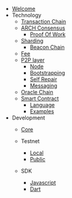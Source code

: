 - [Welcome](README.md)
- Technology
  - [Transaction Chain](/network/transaction_chain/)
  - [ARCH Consensus](/network/arch/)
    - [Proof Of Work](/network/arch/proof_of_work.md)
  - [Sharding](/network/sharding/)
    - [Beacon Chain](/network/sharding/beacon_chain.md)
  - [Fee](/network/fee.md)
  - [P2P layer](/network/p2p/)
    - [Node](/network/p2p/node.md)
    - [Bootstrapping](/network/p2p/bootstrapping.md)
    - [Self Repair](/network/p2p/self_repair.md)
    - [Messaging](/network/p2p/messaging.md)  
  - [Oracle Chain](/network/oracle_chain.md)
  - [Smart Contract](/network/smart_contract/)
    - [Language](/network/smart_contract/language.md)
    - [Examples](/network/smart_contract/examples.md)
- Development 
  - [Core](/development/core/README.md)
  - Testnet
    - [Local](/development/testnet/local.md)
    - [Public](/development/testnet/public.md)

  - SDK
    - [Javascript](/development/sdk/js.md)
    - [Dart](/development/sdk/dart.md)
